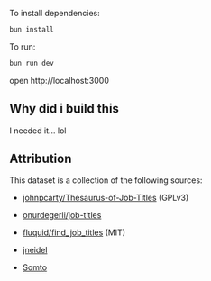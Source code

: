 To install dependencies:

```sh
bun install
```

To run:

```sh
bun run dev
```

open http://localhost:3000

## Why did i build this

I needed it... lol

## Attribution

This dataset is a collection of the following sources:

- [johnpcarty/Thesaurus-of-Job-Titles](https://github.com/johnpcarty/Thesaurus-of-Job-Titles/blob/master/synonym_job_titles_for_search.txt) (GPLv3)
- [onurdegerli/job-titles](https://github.com/onurdegerli/job-titles/blob/master/job_titles.sql)
- [fluquid/find_job_titles](https://github.com/fluquid/find_job_titles/blob/master/src/find_job_titles/data/titles_combined.txt.gz) (MIT)

- [jneidel](https://github.com/jneidel)
- [Somto](https://github.com/sommmmtoooo)
